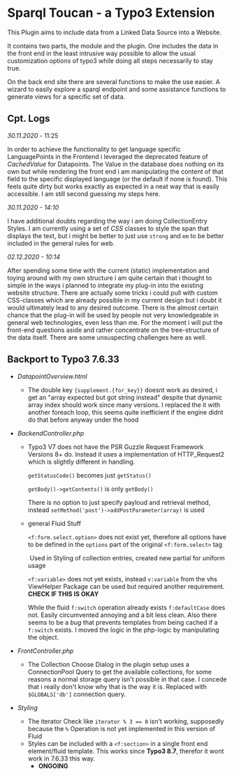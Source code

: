 # Sparql Toucan - a Typo3 Extension

This Plugin aims to include data from a Linked Data Source into a Website.

It contains two parts, the module and the plugin. One includes the data in the front end in the least intrusive way possible to allow the usual customization options of typo3 while doing all steps necessarily to stay true.

On the back end site there are several functions to make the use easier. A wizard to easily explore a sparql endpoint and some assistance functions to generate views for a specific set of data.





## Cpt. Logs

*30.11.2020* - 11:25

In order to achieve the functionality to get language specific LanguagePoints in the Frontend i leveraged the deprecated feature of *CachedValue* for Datapoints. The Value in the database does nothing on its own but while rendering the front end i am manipulating the content of that field to the specific displayed language (or the default if none is found). This feels quite dirty but works exactly as expected in a neat way that is easily accessible. I am still second guessing my steps here.

*30.11.2020 - 14:10*

I have additional doubts regarding the way i am doing CollectionEntry Styles. I am currently using a set of *CSS* classes to style the span that displays the text, but i might be better to just use `strong` and `em` to be better included in the general rules for web.

*02.12.2020 - 10:14*

After spending some time with the current (static) implementation and toying around with my own structure i am quite certain that i thought to simple in the ways i planned to integrate my plug-in into the existing website structure. There are actually some tricks i could pull with custom CSS-classes which are already possible in my current design but i doubt it would ultimately lead to any desired outcome. There is the almost certain chance that the plug-in will be used by people not very knowledgeable in general web technologies, even less than me. For the moment i will put the front-end questions aside and rather concentrate on the tree-structure of the data itself. There are some unsuspecting challenges here as well. 

## Backport to Typo3 7.6.33

* *DatapointOverview.html*
  
  * The double key `{supplement.{for_key}}` doesnt work as desired, i get an "array expected but got string instead" despite that dynamic array index should work since many versions. I replaced the it with another foreach loop, this seems quite inefficient if the engine didnt do that before anyway under the hood
  
* *BackendController.php*
  * Typo3 V7 does not have the PSR Guzzle Request Framework Versions 8+ do. Instead it uses a implementation of HTTP_Request2 which is slightly different in handling.
    
    `getStatusCode()` becomes just `getStatus()`
    
    `getBody()->getContents()` is only `getBody()`
    
    There is no option to just specify payloud and retrieval method, instead `setMethod('post')->addPostParameter(array)` is used
    
  * general Fluid Stuff
    
    `<f:form.select.option>` does not exist yet, therefore all options have to be defined in the `options` part of the original `<f:form.select>` tag
    
    ​	Used in Styling of collection entries, created new partial for uniform usage
    
    `<f:variable>` does not yet exists, instead `v:variable` from the vhs ViewHelper Package can be used but required another requirement. **CHECK IF THIS IS OKAY**
    
    While the fluid `f:switch` operation already exists `f:defaultCase` does not. Easily circumvented annoying and a bit less clean. Also there seems to be a *bug* that prevents templates from being cached if a `f:switch` exists. I moved the logic in the php-logic by manipulating the object.
  
* *FrontController.php*
  
  * The Collection Choose Dialog in the plugin setup uses a ConnectionPool Query to get the available collections, for some reasons a normal storage query isn't possible in that case. I concede that i really don't know why that is the way it is. Replaced with `$GLOBALS['db']` connection query.
  
* *Styling*

  * The iterator Check like `iterator % 3 == 0` isn't working, supposedly because the `%` Operation is not yet implemented in this version of Fluid
  * Styles can be included with a `<f:section>` in a single front end element/fluid template. This works since **Typo3 8.7**, therefor it wont work in 7.6.33 this  way.
    * **ONGOING**
